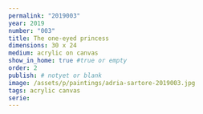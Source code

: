```yaml
---
permalink: "2019003"
year: 2019
number: "003"
title: The one-eyed princess
dimensions: 30 x 24
medium: acrylic on canvas
show_in_home: true #true or empty
order: 2
publish: # notyet or blank
image: /assets/p/paintings/adria-sartore-2019003.jpg
tags: acrylic canvas
serie:
---
```

